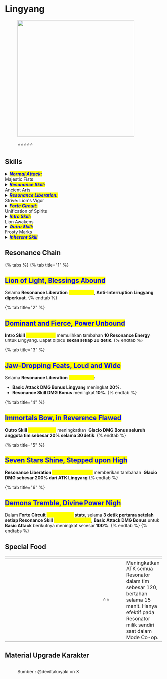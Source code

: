 # Lingyang

<figure><img src="https://wuthering.wiki/img/rolecard_1104.png" alt="" width="375"><figcaption><p><span data-gb-custom-inline data-tag="emoji" data-code="2b50">⭐</span><span data-gb-custom-inline data-tag="emoji" data-code="2b50">⭐</span><span data-gb-custom-inline data-tag="emoji" data-code="2b50">⭐</span><span data-gb-custom-inline data-tag="emoji" data-code="2b50">⭐</span><span data-gb-custom-inline data-tag="emoji" data-code="2b50">⭐</span></p></figcaption></figure>

## Skills

<details>

<summary><em><mark style="color:blue;"><strong>Normal Attack:</strong></mark></em><br>Majestic Fists</summary>

<mark style="color:blue;">**Basic Attack**</mark>\
Lingyang melakukan **hingga 5 serangan berturut-turut**, memberikan <img src="https://wuthering.wiki/img/element_1.png" alt="" data-size="line"> **Glacio DMG**.

<mark style="color:blue;">**Basic Attack: Feral Roars**</mark>\
Setelah menggunakan **Resonance Skill&#x20;**<mark style="color:yellow;">**Furious Punches**</mark>, **Basic Attack ke-5** digantikan dengan <mark style="color:yellow;">**Feral Roars**</mark>, memberikan <img src="https://wuthering.wiki/img/element_1.png" alt="" data-size="line"> **Glacio DMG**.

<mark style="color:blue;">**Heavy Attack**</mark>\
Lingyang mengonsumsi **STA** untuk menyerang target, memberikan <img src="https://wuthering.wiki/img/element_1.png" alt="" data-size="line"> **Glacio DMG**.

<mark style="color:blue;">**Mid-air Attack**</mark>\
Lingyang mengonsumsi **STA** untuk melakukan **Mid-air Plunging Attack**, memberikan <img src="https://wuthering.wiki/img/element_1.png" alt="" data-size="line"> **Glacio DMG**.

<mark style="color:blue;">**Dodge Counter**</mark>\
Gunakan **Basic Attack** setelah berhasil melakukan **Dodge** untuk menyerang target, memberikan <img src="https://wuthering.wiki/img/element_1.png" alt="" data-size="line"> **Glacio DMG**.

</details>

<details>

<summary><em><mark style="color:blue;"><strong>Resonance Skill:</strong></mark></em><br>Ancient Arts</summary>

<mark style="color:blue;">**Ancient Arts**</mark>\
Menyerang target, memberikan <img src="https://wuthering.wiki/img/element_1.png" alt="" data-size="line"> **Glacio DMG**.

<mark style="color:blue;">**Furious Punches**</mark>\
Ketika **Basic Attack ke-3, ke-4, ke-5**, atau **Basic Attack&#x20;**<mark style="color:yellow;">**Feral Roars**</mark> mengenai target, **Resonance Skill&#x20;**<mark style="color:yellow;">**Ancient Arts**</mark> digantikan dengan **Resonance Skill&#x20;**<mark style="color:yellow;">**Furious Punches**</mark>.

* Setelah menggunakan **Basic Attack&#x20;**<mark style="color:yellow;">**Feral Roars**</mark> dan **Resonance Skill&#x20;**<mark style="color:yellow;">**Furious Punches**</mark>, siklus **Basic Attack** akan dimulai dari **Basic Attack ke-3**.
* Resonance Skill Lingyang tidak akan mereset siklus Basic Attack.

</details>

<details>

<summary><em><mark style="color:blue;"><strong>Resonance Liberation:</strong></mark></em><br>Strive: Lion's Vigor</summary>

Menyerang target, memberikan <img src="https://wuthering.wiki/img/element_1.png" alt="" data-size="line"> **Glacio DMG**, dan memperoleh <mark style="color:yellow;">**Lion's Vigor**</mark>.

<mark style="color:blue;">**Lion's Vigor**</mark>\
Lingyang mendapatkan **50%** <img src="https://wuthering.wiki/img/element_1.png" alt="" data-size="line"> **Glacio DMG Bonus**.

</details>

<details>

<summary><em><mark style="color:blue;"><strong>Forte Circuit:</strong></mark></em><br>Unification of Spirits</summary>

<mark style="color:blue;">**Heavy Attack: Glorious Plunge**</mark>\
Ketika _<mark style="color:yellow;">**Lion's Spirit**</mark>_**&#x20;penuh**, gunakan **Heavy Attack** untuk melakukan <mark style="color:yellow;">**Glorious Plunge**</mark>, memberikan <img src="https://wuthering.wiki/img/element_1.png" alt="" data-size="line"> **Glacio DMG**.

<mark style="color:blue;">**Mid-air Attack: Tail Strike**</mark>\
Ketika _<mark style="color:yellow;">**Lion's Spirit**</mark>_**&#x20;tidak penuh**, gunakan **Basic Attack** setelah **Heavy Attack** untuk melakukan <mark style="color:yellow;">**Tail Strike**</mark>, memberikan <img src="https://wuthering.wiki/img/element_1.png" alt="" data-size="line"> **Glacio DMG**.

<mark style="color:blue;">**Striding Lion**</mark>

* Setelah menggunakan **Heavy Attack&#x20;**<mark style="color:yellow;">**Glorious Plunge**</mark>, Lingyang memasuki _<mark style="color:yellow;">**Striding Lion**</mark>_**&#x20;state**.
* Jika _<mark style="color:yellow;">**Lion's Spirit**</mark>_**&#x20;penuh** saat menggunakan **Intro Skill&#x20;**<mark style="color:yellow;">**Lion Awakens**</mark> atau **Resonance Liberation&#x20;**<mark style="color:yellow;">**Strive: Lion's Vigor**</mark>, gunakan **Basic Attack** untuk memasuki _<mark style="color:yellow;">**Striding Lion**</mark>_**&#x20;state**.

**Dalam&#x20;**_<mark style="color:yellow;">**Striding Lion**</mark>_**&#x20;state:**

* **Dapat menyerang di udara.** Jika berada di tanah, gunakan **Heavy Attack&#x20;**<mark style="color:yellow;">**Glorious Plunge**</mark> untuk kembali ke udara.
* _<mark style="color:yellow;">**Lion's Spirit**</mark>_**&#x20;terus berkurang** dan habis dalam **5 detik**, setelah itu _<mark style="color:yellow;">**Striding Lion**</mark>_**&#x20;berakhir**.
* Jika berada dalam <mark style="color:yellow;">**Lion's Vigor**</mark>, konsumsi _<mark style="color:yellow;">**Lion's Spirit**</mark>_**&#x20;berkurang 50%**, memperpanjang _<mark style="color:yellow;">**Striding Lion**</mark>_**&#x20;hingga 10 detik**.
* **Basic Attack digantikan dengan Basic Attack&#x20;**<mark style="color:yellow;">**Feral Gyrate**</mark>, yang dapat melakukan **hingga 2 serangan berturut-turut**, memberikan <img src="https://wuthering.wiki/img/element_1.png" alt="" data-size="line"> **Glacio DMG**.
* **Resonance Skill digantikan dengan&#x20;**<mark style="color:yellow;">**Mountain Roamer**</mark>, memberikan <img src="https://wuthering.wiki/img/element_1.png" alt="" data-size="line"> **Glacio DMG**.
* Jika _<mark style="color:yellow;">**Lion's Spirit**</mark>_**&#x20;kurang dari 10**, gunakan **Basic Attack untuk melakukan&#x20;**<mark style="color:yellow;">**Stormy Kicks**</mark>, memberikan <img src="https://wuthering.wiki/img/element_1.png" alt="" data-size="line"> **Glacio DMG**. Setelah <mark style="color:yellow;">**Stormy Kicks**</mark>, **Mid-air Attack&#x20;**<mark style="color:yellow;">**Tail Strike**</mark> dapat digunakan.
* **Mengonsumsi&#x20;**_<mark style="color:yellow;">**Lion's Spirit**</mark>_**&#x20;akan memulihkan Concerto Energy**.

<mark style="color:blue;">**Lion's Spirit**</mark>

* Lingyang dapat menyimpan hingga **100&#x20;**_<mark style="color:yellow;">**Lion's Spirit**</mark>_.
* _<mark style="color:yellow;">**Lion's Spirit**</mark>_**&#x20;dipulihkan** saat menggunakan **Resonance Skill&#x20;**<mark style="color:yellow;">**Furious Punches**</mark>, **Intro Skill&#x20;**<mark style="color:yellow;">**Lion Awakens**</mark>, dan **Resonance Liberation&#x20;**<mark style="color:yellow;">**Strive: Lion's Vigor**</mark>.

</details>

<details>

<summary><em><mark style="color:blue;"><strong>Intro Skill:</strong></mark></em><br>Lion Awakens</summary>

Lingyang memasuki medan pertempuran, memberikan <img src="https://wuthering.wiki/img/element_1.png" alt="" data-size="line"> **Glacio DMG**.

</details>

<details>

<summary><em><mark style="color:blue;"><strong>Outro Skill:</strong></mark></em><br>Frosty Marks</summary>

Lingyang melepaskan gelombang kejut di sekitar target, memberikan <img src="https://wuthering.wiki/img/element_1.png" alt="" data-size="line"> **Glacio DMG** sebesar **587.94% dari ATK Lingyang** kepada musuh dalam jangkauan.

</details>

<details>

<summary><em><mark style="color:blue;"><strong>Inherent Skill</strong></mark></em></summary>

#### <mark style="color:blue;">**Lion's Pride**</mark>

**DMG dari Intro Skill&#x20;**<mark style="color:yellow;">**Lion Awakens**</mark>**&#x20;meningkat sebesar 50%**.

#### <mark style="color:blue;">**Diligent Practice**</mark>

Saat berada dalam **Forte Circuit&#x20;**_<mark style="color:yellow;">**Striding Lion**</mark>_**&#x20;state**, dalam **3 detik setelah setiap Basic Attack**, **Resonance Skill&#x20;**<mark style="color:yellow;">**Mountain Roamer**</mark>**&#x20;berikutnya** akan memberikan <img src="https://wuthering.wiki/img/element_1.png" alt="" data-size="line"> **Glacio DMG tambahan** sebesar **150% dari&#x20;**<mark style="color:yellow;">**Mountain Roamer**</mark>**&#x20;DMG** (dianggap sebagai Resonance Skill DMG).

</details>

## Resonance Chain

{% tabs %}
{% tab title="1" %}
## <mark style="color:blue;">Lion of Light, Blessings Abound</mark>

Selama **Resonance Liberation** <mark style="color:yellow;">**Lion's Vigor**</mark>, **Anti-Interruption Lingyang diperkuat**.
{% endtab %}

{% tab title="2" %}
## <mark style="color:blue;">Dominant and Fierce, Power Unbound</mark>

**Intro Skill&#x20;**<mark style="color:yellow;">**Lion Awakens**</mark> memulihkan tambahan **10 Resonance Energy** untuk Lingyang. Dapat dipicu **sekali setiap 20 detik**.
{% endtab %}

{% tab title="3" %}
## <mark style="color:blue;">Jaw-Dropping Feats, Loud and Wide</mark>

Selama **Resonance Liberation&#x20;**<mark style="color:yellow;">**Lion's Vigor**</mark>:

* **Basic Attack DMG Bonus Lingyang** meningkat **20%**.
* **Resonance Skill DMG Bonus** meningkat **10%**.
{% endtab %}

{% tab title="4" %}
## <mark style="color:blue;">Immortals Bow, in Reverence Flawed</mark>

**Outro Skill&#x20;**<mark style="color:yellow;">**Frosty Marks**</mark> meningkatkan <img src="https://wuthering.wiki/img/element_1.png" alt="" data-size="line"> **Glacio DMG Bonus seluruh anggota tim sebesar 20% selama 30 detik**.
{% endtab %}

{% tab title="5" %}
## <mark style="color:blue;">Seven Stars Shine, Stepped upon High</mark>

**Resonance Liberation&#x20;**<mark style="color:yellow;">**Strive: Lion's Vigor**</mark> memberikan tambahan <img src="https://wuthering.wiki/img/element_1.png" alt="" data-size="line"> **Glacio DMG sebesar 200% dari ATK Lingyang**
{% endtab %}

{% tab title="6" %}
## <mark style="color:blue;">Demons Tremble, Divine Power Nigh</mark>

Dalam **Forte Circuit&#x20;**_<mark style="color:yellow;">**Striding Lion**</mark>_**&#x20;state**, selama **3 detik pertama setelah setiap Resonance Skill&#x20;**<mark style="color:yellow;">**Mountain Roamer**</mark>, **Basic Attack DMG Bonus** untuk **Basic Attack** berikutnya meningkat sebesar **100%**.
{% endtab %}
{% endtabs %}

## Special Food

<table data-header-hidden><thead><tr><th width="267"></th><th width="100" align="center"></th><th></th></tr></thead><tbody><tr><td><img src="https://wuthering.wiki/img/item_80001000.png" alt=""></td><td align="center"><span data-gb-custom-inline data-tag="emoji" data-code="2b50">⭐</span><span data-gb-custom-inline data-tag="emoji" data-code="2b50">⭐</span></td><td>Meningkatkan ATK semua Resonator dalam tim sebesar 120, bertahan selama 15 menit. Hanya efektif pada Resonator milik sendiri saat dalam Mode Co-op.</td></tr></tbody></table>

## Material Upgrade Karakter

<figure><img src="https://i.postimg.cc/jSWFZ74b/Lingyang.png" alt=""><figcaption><p>Sumber :  @deviltakoyaki on X</p></figcaption></figure>

